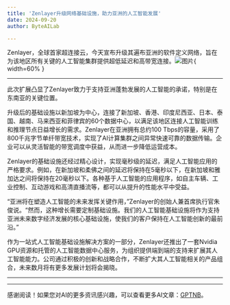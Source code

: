 ```yaml
---
title: 'Zenlayer升级网络基础设施，助力亚洲的人工智能发展'
date: 2024-09-20
author: ByteAILab

---
```


Zenlayer，全球首家超连接云，今天宣布升级其遍布亚洲的软件定义网络，旨在为该地区所有关键的人工智能集群提供超低延迟和高带宽连接。![图片](https://ai-techpark.com/wp-content/uploads/2024/09/Zenlayer-960x540.jpg){ width=60% }

---
此次扩展凸显了Zenlayer致力于支持亚洲蓬勃发展的人工智能的承诺，特别是在东南亚的关键位置。

升级后的基础设施以新加坡为中心，连接了新加坡、香港、印度尼西亚、日本、泰国、越南、马来西亚和菲律宾的60个数据中心，以满足该地区连接人工智能训练和推理节点日益增长的需求。Zenlayer在亚洲拥有总约100 Tbps的容量，采用了800千兆字节单纤带宽技术，实现了AI计算集群之间异常快速可靠的数据传输。企业可以从灵活智能的带宽调度中获益，从而进一步降低运营成本。

Zenlayer的基础设施还经过精心设计，实现毫秒级的延迟，满足人工智能应用的严格要求。例如，在新加坡和柔佛之间的延迟将保持在5毫秒以下，在新加坡和雅加达之间将保持在20毫秒以下。各种基于人工智能的应用程序，如自主车辆、工业控制、互动游戏和高清直播流等，都可以从提升的性能水平中受益。

“亚洲将在塑造人工智能的未来发挥关键作用，”Zenlayer的创始人兼首席执行官朱俊说。“然而，这种增长需要定制基础设施。我们的人工智能基础设施将作为支持亚洲未来数字经济发展的核心基础设施，使我们的客户保持在人工智能创新的最前沿。”

作为一站式人工智能基础设施解决方案的一部分，Zenlayer还推出了一套Nvidia GPU资源和托管的人工智能数据中心服务，为组织提供端到端的支持来扩展其人工智能能力。公司通过积极的创新和战略合作，不断扩大其人工智能相关的产品组合，未来数月将有更多发展计划将会揭晓。


---
---
感谢阅读！如果您对AI的更多资讯感兴趣，可以查看更多AI文章：[GPTNB](https://gptnb.com)。